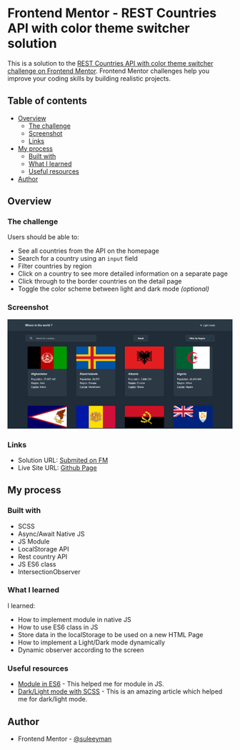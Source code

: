 # Frontend Mentor - REST Countries API with color theme switcher solution

This is a solution to the [REST Countries API with color theme switcher challenge on Frontend Mentor](https://www.frontendmentor.io/challenges/rest-countries-api-with-color-theme-switcher-5cacc469fec04111f7b848ca). Frontend Mentor challenges help you improve your coding skills by building realistic projects. 

## Table of contents

- [Overview](#overview)
  - [The challenge](#the-challenge)
  - [Screenshot](#screenshot)
  - [Links](#links)
- [My process](#my-process)
  - [Built with](#built-with)
  - [What I learned](#what-i-learned)
  - [Useful resources](#useful-resources)
- [Author](#author)

## Overview

### The challenge

Users should be able to:

- See all countries from the API on the homepage
- Search for a country using an `input` field
- Filter countries by region
- Click on a country to see more detailed information on a separate page
- Click through to the border countries on the detail page
- Toggle the color scheme between light and dark mode *(optional)*

### Screenshot

![](./screenshot.png)

### Links

- Solution URL: [Submited on FM](https://www.frontendmentor.io/solutions/es6-class-intersectionobserver-js-module-localstorage-uCDn7nJvC)
- Live Site URL: [Github Page](https://suleeyman.github.io/FM-8-CountryAPI)

## My process

### Built with

- SCSS
- Async/Await Native JS
- JS Module
- LocalStorage API
- Rest country API
- JS ES6 class
- IntersectionObserver

### What I learned

I learned: 
  - How to implement module in native JS
  - How to use ES6 class in JS
  - Store data in the localStorage to be used on a new HTML Page
  - How to implement a Light/Dark mode dynamically
  - Dynamic observer according to the screen

### Useful resources

- [Module in ES6](https://www.youtube.com/watch?v=s9kNndJLOjg) - This helped me for module in JS.
- [Dark/Light mode with SCSS](https://dev.to/ananyaneogi/create-a-dark-light-mode-switch-with-css-variables-34l8) - This is an amazing article which helped me for dark/light mode.

## Author

- Frontend Mentor - [@suleeyman](https://www.frontendmentor.io/profile/suleeyman)